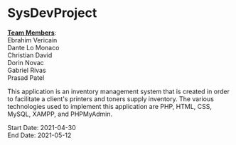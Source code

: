 # SysDevProject

<b><ins>Team Members</ins></b>:<br /> Ebrahim Vericain<br /> Dante Lo Monaco<br /> Christian David<br /> Dorin Novac<br /> Gabriel Rivas<br /> Prasad Patel<br />

This application is an inventory management system that is created in order to facilitate a client's printers and toners supply inventory. The various technologies used to implement this application are PHP, HTML, CSS, MySQL, XAMPP, and PHPMyAdmin.

Start Date: 2021-04-30 <br />
End Date: 2021-05-12
